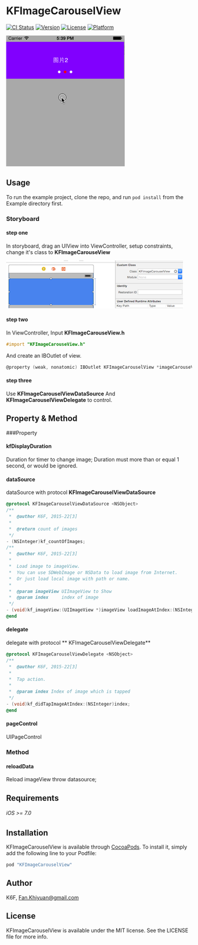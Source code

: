 # KFImageCarouselView

[![CI Status](http://img.shields.io/travis/K6F/KFImageCarouselView.svg?style=flat)](https://travis-ci.org/K6F/KFImageCarouselView)
[![Version](https://img.shields.io/cocoapods/v/KFImageCarouselView.svg?style=flat)](http://cocoapods.org/pods/KFImageCarouselView)
[![License](https://img.shields.io/cocoapods/l/KFImageCarouselView.svg?style=flat)](http://cocoapods.org/pods/KFImageCarouselView)
[![Platform](https://img.shields.io/cocoapods/p/KFImageCarouselView.svg?style=flat)](http://cocoapods.org/pods/KFImageCarouselView)

![Demo](./Image/demo.gif "demo")
## Usage

To run the example project, clone the repo, and run `pod install` from the Example directory first.

### Storyboard
#### step one
In storyboard, drag an UIView into ViewController, setup constraints, change it's class to **KFImageCarouseView**

![Step One](./Image/step_one.png "step one")

#### step two
In ViewController, Input **KFImageCarouseView.h**  

```objective-c
#import "KFImageCarouseView.h"
```
And create an IBOutlet of view.

```objective-c
@property (weak, nonatomic) IBOutlet KFImageCarouselView *imageCarouseView;
```

#### step three
Use **KFImageCarouselViewDataSource** And **KFImageCarouselViewDelegate** to control.


## Property & Method

###Property

#### kfDisplayDuration
Duration for timer to change image;
Duration must more than or equal 1 second, or would be ignored.

#### dataSource
dataSource with protocol **KFImageCarouselViewDataSource**

```objective-c
@protocol KFImageCarouselViewDataSource <NSObject>
/**
 *  @author K6F, 2015-22[3]
 *
 *  @return count of images
 */
- (NSInteger)kf_countOfImages;
/**
 *  @author K6F, 2015-22[3]
 *
 *  Load image to imageView.
 *  You can use SDWebImage or NSData to load image from Internet.
 *  Or just load local image with path or name.
 *
 *  @param imageView UIImageView to Show
 *  @param index     index of image
 */
- (void)kf_imageView:(UIImageView *)imageView loadImageAtIndex:(NSInteger)index;
@end
```

#### delegate
delegate with protocol ** KFImageCarouselViewDelegate**

```objective-c
@protocol KFImageCarouselViewDelegate <NSObject>
/**
 *  @author K6F, 2015-22[3]
 *
 *  Tap action.
 *
 *  @param index Index of image which is tapped
 */
- (void)kf_didTapImageAtIndex:(NSInteger)index;
@end
```

#### pageControl
UIPageControl

### Method
#### reloadData
Reload imageView throw datasource;

## Requirements

###### iOS >= 7.0

## Installation

KFImageCarouselView is available through [CocoaPods](http://cocoapods.org). To install
it, simply add the following line to your Podfile:

```ruby
pod "KFImageCarouselView"
```

## Author

K6F, Fan.Khiyuan@gmail.com

## License

KFImageCarouselView is available under the MIT license. See the LICENSE file for more info.
